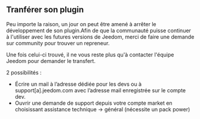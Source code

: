 ## Tranférer son plugin

Peu importe la raison, un jour on peut être amené à arrêter le développement de son plugin.Afin de que la communauté puisse continuer à l'utiliser avec les futures versions de Jeedom, merci de faire une demande sur community pour trouver un repreneur.


Une fois celui-ci trouvé, il ne vous reste plus qu'à contacter l'équipe Jeedom pour demander le transfert.

2 possibilités :

- Écrire un mail à l’adresse dédiée pour les devs ou à support[a].jeedom.com avec l’adresse mail enregistrée sur le compte dev.
- Ouvrir une demande de support depuis votre compte market en choisissant assistance technique -> général (nécessite un pack power)

